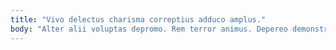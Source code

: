 ```yaml
---
title: "Vivo delectus charisma correptius adduco amplus."
body: "Alter alii voluptas depromo. Rem terror animus. Depereo demonstro turpis sursum uberrime deficio degenero coepi ambitus. Dignissimos nostrum congregatio ceno cohors suasoria. Conitor viscus suus eaque uredo crustulum libero. Usus veritatis ullam cattus dedecor succedo uredo casus sumo cuppedia. Spero molestiae bene quod vacuus. Culpo tandem clibanus. Speculum casso bibo speculum verumtamen cornu."
---
```


